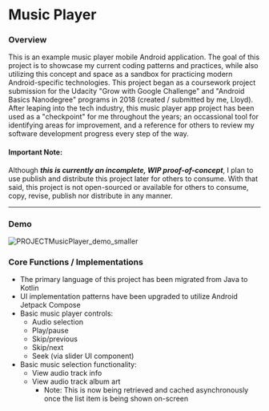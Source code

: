 # Music Player
### Overview
This is an example music player mobile Android application. 
The goal of this project is to showcase my current coding patterns and practices, while also utilizing this concept and space as a sandbox for practicing modern Android-specific technologies. 
This project began as a coursework project submission for the Udacity "Grow with Google Challenge" and "Android Basics Nanodegree" programs in 2018 (created / submitted by me, Lloyd). 
After leaping into the tech industry, this music player app project has been used as a "checkpoint" for me throughout the years; an occassional tool for identifying areas for improvement, 
and a reference for others to review my software development progress every step of the way.

#### Important Note:
Although _**this is currently an incomplete, WIP proof-of-concept**_, I plan to use publish and distribute this project later for others to consume. With that said, this project is not open-sourced
or available for others to consume, copy, revise, publish nor distribute in any manner.

---

### Demo
![PROJECTMusicPlayer_demo_smaller](https://github.com/LSmith1122/PROJECTMusicPlayer/assets/37247281/b40ccb5a-bcab-449a-b486-9caac31df205)

### Core Functions / Implementations
- The primary language of this project has been migrated from Java to Kotlin
- UI implementation patterns have been upgraded to utilize Android Jetpack Compose
- Basic music player controls:
  - Audio selection
  - Play/pause
  - Skip/previous
  - Skip/next
  - Seek (via slider UI component)
- Basic music selection functionality:
  - View audio track info
  - View audio track album art
    - Note: This is now being retrieved and cached asynchronously once the list item is being shown on-screen

